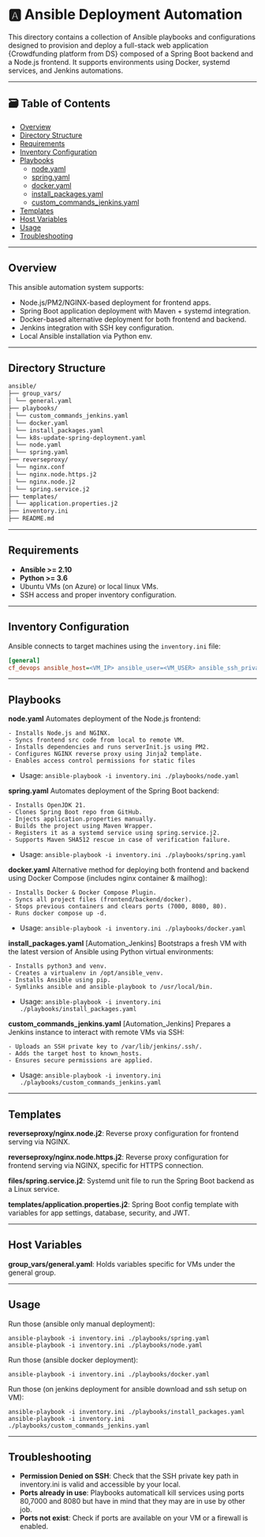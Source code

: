 # 🅰️ Ansible Deployment Automation

This directory contains a collection of Ansible playbooks and configurations designed to provision and deploy a full-stack web application {Crowdfunding platform from DS} composed of a Spring Boot backend and a Node.js frontend. It supports environments using Docker, systemd services, and Jenkins automations.

---

## 🗃️ Table of Contents

- [Overview](#overview)
- [Directory Structure](#directory-structure)
- [Requirements](#requirements)
- [Inventory Configuration](#inventory-configuration)
- [Playbooks](#playbooks)
    - [node.yaml](#nodeyaml)
    - [spring.yaml](#springyaml)
    - [docker.yaml](#dockeryaml)
    - [install_packages.yaml](#install_packagesyaml)
    - [custom_commands_jenkins.yaml](#custom_commands_jenkinsyaml)
- [Templates](#templates)
- [Host Variables](#host-variables)
- [Usage](#usage)
- [Troubleshooting](#troubleshooting)

---

## Overview

This ansible automation system supports:

- Node.js/PM2/NGINX-based deployment for frontend apps.
- Spring Boot application deployment with Maven + systemd integration.
- Docker-based alternative deployment for both frontend and backend.
- Jenkins integration with SSH key configuration.
- Local Ansible installation via Python env.

---

## Directory Structure

```bash
ansible/
├── group_vars/ 
│ └── general.yaml
├── playbooks/
│ └── custom_commands_jenkins.yaml
│ └── docker.yaml 
│ └── install_packages.yaml
│ └── k8s-update-spring-deployment.yaml 
│ └── node.yaml
│ └── spring.yaml
├── reverseproxy/
│ └── nginx.conf 
│ └── nginx.node.https.j2 
│ └── nginx.node.j2 
│ └── spring.service.j2 
├── templates/
│ └── application.properties.j2
├── inventory.ini
├── README.md
```

---

## Requirements

- **Ansible >= 2.10**
- **Python >= 3.6**
- Ubuntu VMs (on Azure) or local linux VMs.
- SSH access and proper inventory configuration.

---

## Inventory Configuration

Ansible connects to target machines using the `inventory.ini` file:

```ini
[general]
cf_devops ansible_host=<VM_IP> ansible_user=<VM_USER> ansible_ssh_private_key_file=<LOCAL_PATH_TO_SSH_PRIVATE_KEY>
```

---

## Playbooks

**node.yaml**
Automates deployment of the Node.js frontend:

    - Installs Node.js and NGINX.
    - Syncs frontend src code from local to remote VM.
    - Installs dependencies and runs serverInit.js using PM2.
    - Configures NGINX reverse proxy using Jinja2 template.
    - Enables access control permissions for static files

- Usage:
    `ansible-playbook -i inventory.ini ./playbooks/node.yaml`

**spring.yaml**
Automates deployment of the Spring Boot backend:

    - Installs OpenJDK 21.
    - Clones Spring Boot repo from GitHub.
    - Injects application.properties manually.
    - Builds the project using Maven Wrapper.
    - Registers it as a systemd service using spring.service.j2.
    - Supports Maven SHA512 rescue in case of verification failure.

- Usage:
    `ansible-playbook -i inventory.ini ./playbooks/spring.yaml`

**docker.yaml**
Alternative method for deploying both frontend and backend using Docker Compose (includes nginx container & mailhog):

    - Installs Docker & Docker Compose Plugin.
    - Syncs all project files (frontend/backend/docker).
    - Stops previous containers and clears ports (7000, 8080, 80).
    - Runs docker compose up -d.

- Usage:
    `ansible-playbook -i inventory.ini ./playbooks/docker.yaml`


**install_packages.yaml** [Automation_Jenkins]
Bootstraps a fresh VM with the latest version of Ansible using Python virtual environments:

    - Installs python3 and venv.
    - Creates a virtualenv in /opt/ansible_venv.
    - Installs Ansible using pip.
    - Symlinks ansible and ansible-playbook to /usr/local/bin.

- Usage:
    `ansible-playbook -i inventory.ini ./playbooks/install_packages.yaml`

**custom_commands_jenkins.yaml** [Automation_Jenkins]
Prepares a Jenkins instance to interact with remote VMs via SSH:

    - Uploads an SSH private key to /var/lib/jenkins/.ssh/.
    - Adds the target host to known_hosts.
    - Ensures secure permissions are applied.

- Usage:
    `ansible-playbook -i inventory.ini ./playbooks/custom_commands_jenkins.yaml`

---

## Templates

**reverseproxy/nginx.node.j2**:
Reverse proxy configuration for frontend serving via NGINX.

**reverseproxy/nginx.node.https.j2**:
Reverse proxy configuration for frontend serving via NGINX, specific for HTTPS connection.

**files/spring.service.j2**:
Systemd unit file to run the Spring Boot backend as a Linux service.

**templates/application.properties.j2**:
Spring Boot config template with variables for app settings, database, security, and JWT.

---

## Host Variables

**group_vars/general.yaml**: Holds variables specific for VMs under the general group.

---

## Usage
Run those (ansible only manual deployment):
```
ansible-playbook -i inventory.ini ./playbooks/spring.yaml
ansible-playbook -i inventory.ini ./playbooks/node.yaml
```

Run those (ansible docker deployment):
```
ansible-playbook -i inventory.ini ./playbooks/docker.yaml
```

Run those (on jenkins deployment for ansible download and ssh setup on VM):
```
ansible-playbook -i inventory.ini ./playbooks/install_packages.yaml
ansible-playbook -i inventory.ini ./playbooks/custom_commands_jenkins.yaml
```

---

## Troubleshooting
- **Permission Denied on SSH**: Check that the SSH private key path in inventory.ini is valid and accessible by your local.
- **Ports already in use**: Playbooks automaticall kill services using ports 80,7000 and 8080 but have in mind that they may are in use by other job.
- **Ports not exist**: Check if ports are available on your VM or a firewall is enabled.
